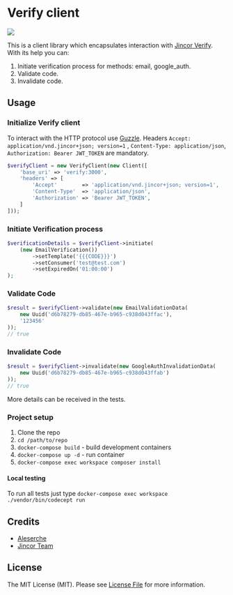 # Verify client

![](https://habrastorage.org/webt/59/d5/42/59d542206afbe280817420.png)

This is a client library which encapsulates interaction with [Jincor Verify](https://github.com/JincorTech/backend-verufy). With its help you can:
1. Initiate verification process for methods: email, google_auth.
2. Validate code.
3. Invalidate code.

Usage
-----
### Initialize Verify client
To interact with the HTTP protocol use [Guzzle](https://github.com/guzzle/guzzle). Headers `Accept: application/vnd.jincor+json; version=1` , `Content-Type: application/json`, `Authorization: Bearer JWT_TOKEN` are mandatory.

```php
$verifyClient = new VerifyClient(new Client([
    'base_uri' => 'verify:3000',
    'headers' => [
        'Accept'        => 'application/vnd.jincor+json; version=1',
        'Content-Type'  => 'application/json',
        'Authorization' => 'Bearer JWT_TOKEN',
    ]
]));
```

### Initiate Verification process
```php
$verificationDetails = $verifyClient->initiate(
    (new EmailVerification())
        ->setTemplate('{{{CODE}}}')
        ->setConsumer('test@test.com')
        ->setExpiredOn('01:00:00')
);
```

### Validate Code

```php
$result = $verifyClient->validate(new EmailValidationData(
    new Uuid('d6b78279-db85-467e-b965-c938d043ffac'),
    '123456'
));
// true
```

### Invalidate Code

```php
$result = $verifyClient->invalidate(new GoogleAuthInvalidationData(
    new Uuid('d6b78279-db85-467e-b965-c938d043ffab')
));
// true
```

More details can be received in the tests.

### Project setup
1. Clone the repo
2. `cd /path/to/repo`
3. `docker-compose build` - build development containers
4. `docker-compose up -d` - run container
5. `docker-compose exec workspace composer install`

#### Local testing
To run all tests just type `docker-compose exec workspace ./vendor/bin/codecept run`

Credits
-------
* [Aleserche](https://github.com/Aleserche)
* [Jincor Team](https://jincor.com)

License
-------
The MIT License (MIT). Please see [License File](LICENSE) for more information.